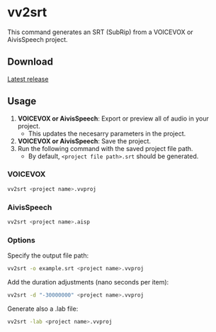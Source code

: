 # vv2srt

This command generates an SRT (SubRip) from a VOICEVOX or AivisSpeech project.

## Download

[Latest release](https://github.com/1l0/vv2srt/releases/latest)

## Usage

1. **VOICEVOX or AivisSpeech**: Export or preview all of audio in your project.
    - This updates the necesarry parameters in the project.
2. **VOICEVOX or AivisSpeech**: Save the project.
3. Run the following command with the saved project file path.
    - By default, `<project file path>.srt` should be generated.

### VOICEVOX

```sh
vv2srt <project name>.vvproj
```

### AivisSpeech

```sh
vv2srt <project name>.aisp
```

### Options

Specify the output file path:

```sh
vv2srt -o example.srt <project name>.vvproj
```

Add the duration adjustments (nano seconds per item):

```sh
vv2srt -d "-30000000" <project name>.vvproj
```

Generate also a .lab file:

```sh
vv2srt -lab <project name>.vvproj
```
